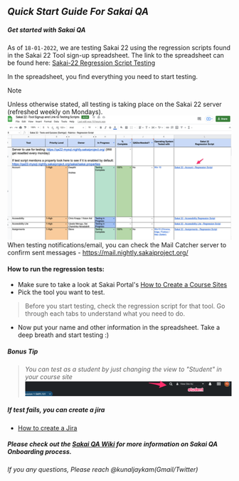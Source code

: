 ## _Quick Start Guide For Sakai QA_


##### Get started with Sakai QA 
As of `18-01-2022`, we are testing Sakai 22 using the regression scripts found in the Sakai 22 Tool sign-up spreadsheet. The link to the spreadsheet can be found here: 
[Sakai-22 Regression Script Testing](https://bit.ly/Sakai_22_Regression_Script_Testing)


In the spreadsheet, you find everything you need to start testing.


> [!NOTE]
Unless otherwise stated, all testing is taking place on the Sakai 22 server (refreshed weekly on Mondays).
   ![](images/QA/Sakai_22_-Tool_Signup_and_Link_to_Testing_Scripts_xlsx_-_1Google_Sheets.png)
   When testing notifications/email, you can check the Mail Catcher server to confirm sent messages - https://mail.nightly.sakaiproject.org/



#### How to run the regression tests:
- Make sure to take a look at Sakai Portal's [How to Create a Course Sites](how-to-create-a-course-sites.md)
- Pick the tool you want to test. 
 >  Before you start testing, check the regression script for that tool. Go through each tabs to understand what you need to do.
- Now put your name and other information in the spreadsheet. Take a deep breath and start testing :)


##### *Bonus Tip*
> *You can test as a student by just changing the view to "Student" in your course site* 
 ![](images/QA/Sakai___Discussion_1_SMPL101___Overview.png)


##### If test fails, you can create a jira
 - [How to create a Jira](how-to-create-a-jira.md)


##### Please check out the [Sakai QA Wiki](https://sakai-wiki.github.io/Sakai-QA-Home-Page) for more information on Sakai QA Onboarding process.


   *If you any questions, Please reach @kunaljaykam(Gmail/Twitter)*